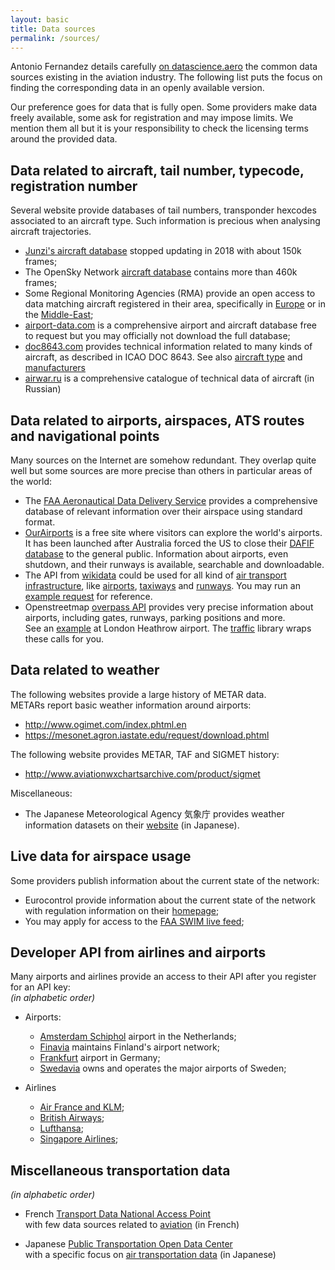 ```yaml
---
layout: basic
title: Data sources
permalink: /sources/
---
```


Antonio Fernandez details carefully [on datascience.aero](https://datascience.aero/data-sources-aviation/) the common data sources existing in the aviation industry. The following list puts the focus on finding the corresponding data in an openly available version.

Our preference goes for data that is fully open. Some providers make data freely available, some ask for registration and may impose limits. We mention them all but it is your responsibility to check the licensing terms around the provided data.

## <i class="fas fa-plane"></i> Data related to aircraft, tail number, typecode, registration number

Several website provide databases of tail numbers, transponder hexcodes associated to an aircraft type. Such information is precious when analysing aircraft trajectories.

- [Junzi's aircraft database](https://junzis.com/adb/) stopped updating in 2018 with about 150k frames;
- The OpenSky Network [aircraft database](https://opensky-network.org/aircraft-database) contains more than 460k frames;
- Some Regional Monitoring Agencies (RMA) provide an open access to data matching aircraft registered in their area, specifically in [Europe](https://www.eurocontrol.int/rmalive/operatorList.do) or in the [Middle-East](midrma.com/en/rvsm);
- [airport-data.com](http://www.airport-data.com/api/doc.php) is a comprehensive airport and aircraft database free to request but you may officially not download the full database;
- [doc8643.com](https://doc8643.com/) provides technical information related to many kinds of aircraft, as described in ICAO DOC 8643. See also [aircraft type](https://www.icao.int/publications/DOC8643/Pages/Search.aspx) and [manufacturers](https://www.icao.int/publications/DOC8643/Pages/Manufacturers.aspx)
- [airwar.ru](http://airwar.ru/) is a comprehensive catalogue of technical data of aircraft (in Russian)

## <i class="fas fa-globe"></i> Data related to airports, airspaces, ATS routes and navigational points

Many sources on the Internet are somehow redundant. They overlap quite well but some sources are more precise than others in particular areas of the world:

- The [FAA Aeronautical Data Delivery Service](https://adds-faa.opendata.arcgis.com/) provides a comprehensive database of relevant information over their airspace using standard format.
- [OurAirports](https://ourairports.com/) is a free site where visitors can explore the world's airports. It has been launched after Australia forced the US to close their [DAFIF database](https://en.wikipedia.org/wiki/DAFIF) to the general public. Information about airports, even shutdown, and their runways is available, searchable and downloadable.
- The API from [wikidata](https://www.wikidata.org/) could be used for all kind of
  [air transport infrastructure](https://commons.wikimedia.org/wiki/Category:Air_transport_infrastructure), like [airports](https://commons.wikimedia.org/wiki/Category:Airports), [taxiways](https://commons.wikimedia.org/wiki/Category:Taxiways) and [runways](https://commons.wikimedia.org/wiki/Category:Runways). You may run an [example request](https://w.wiki/FyU) for reference.
- Openstreetmap [overpass API](https://wiki.openstreetmap.org/wiki/Overpass_API) provides very precise information about airports, including gates, runways, parking positions and more.  
  See an [example](https://www.openstreetmap.org/node/4079636007#map=17/51.47123/-0.45934&layers=TD) at London Heathrow airport. The [traffic](https://traffic-viz.github.io/) library wraps these calls for you.

## <i class="fas fa-umbrella"></i> Data related to weather

The following websites provide a large history of METAR data.  
METARs report basic weather information around airports:
- <http://www.ogimet.com/index.phtml.en>
- <https://mesonet.agron.iastate.edu/request/download.phtml>

The following website provides METAR, TAF and SIGMET history:
- <http://www.aviationwxchartsarchive.com/product/sigmet>

Miscellaneous:
- The Japanese Meteorological Agency 気象庁 provides weather information datasets on their [website](https://www.data.jma.go.jp/developer/index.html) (in Japanese).


## <i class="fas fa-desktop"></i> Live data for airspace usage

Some providers publish information about the current state of the network:
- Eurocontrol provide information about the current state of the network with regulation information on their [homepage](https://www.eurocontrol.int/);
- You may apply for access to the [FAA SWIM live feed](https://scds.swim.faa.gov/);

## <i class="fas fa-plane-departure"></i> Developer API from airlines and airports

Many airports and airlines provide an access to their API after you register for an API key:  
*(in alphabetic order)*

- Airports:
    - [Amsterdam Schiphol](https://developer.schiphol.nl/) airport in the Netherlands;
    - [Finavia](https://developer.finavia.fi/) maintains Finland's airport network;
    - [Frankfurt](https://developer.fraport.de/) airport in Germany;
    - [Swedavia](https://apideveloper.swedavia.se/) owns and operates the major airports of Sweden;

- Airlines
    - [Air France and KLM](https://developer.airfranceklm.com/);
    - [British Airways](https://developer.iairgroup.com/british_airways);
    - [Lufthansa](https://developer.lufthansa.com/);
    - [Singapore Airlines](https://developer.singaporeair.com/docs/Flight_Status/);

## <i class="fas fa-subway"></i> Miscellaneous transportation data

*(in alphabetic order)*

- French [Transport Data National Access Point](https://transport.data.gouv.fr/)  
  with few data sources related to [aviation](https://transport.data.gouv.fr/datasets?type=air-transport) (in French)

- Japanese [Public Transportation Open Data Center](https://www.odpt.org/)  
  with a specific focus on [air transportation data](https://ckan.odpt.org/dataset?tags=%E8%88%AA%E7%A9%BA) (in Japanese)